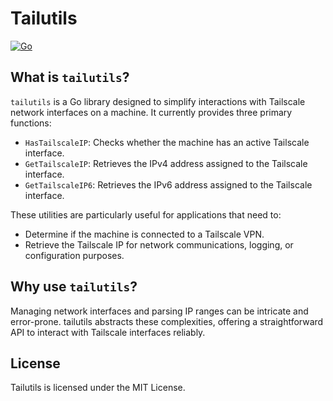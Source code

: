 # Tailutils

[![Go](https://github.com/drewwalton19216801/tailutils/actions/workflows/go.yml/badge.svg)](https://github.com/drewwalton19216801/tailutils/actions/workflows/go.yml)

## What is `tailutils`?

`tailutils` is a Go library designed to simplify interactions with Tailscale network interfaces on a machine. It currently provides three primary functions:

- `HasTailscaleIP`: Checks whether the machine has an active Tailscale interface.
- `GetTailscaleIP`: Retrieves the IPv4 address assigned to the Tailscale interface.
- `GetTailscaleIP6`: Retrieves the IPv6 address assigned to the Tailscale interface.

These utilities are particularly useful for applications that need to:

- Determine if the machine is connected to a Tailscale VPN.
- Retrieve the Tailscale IP for network communications, logging, or configuration purposes.

## Why use `tailutils`?

Managing network interfaces and parsing IP ranges can be intricate and error-prone. tailutils abstracts these complexities, offering a straightforward API to interact with Tailscale interfaces reliably.

## License

Tailutils is licensed under the MIT License.
